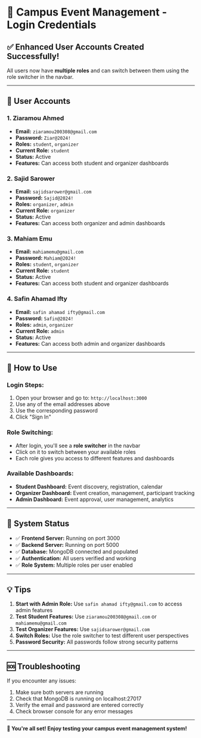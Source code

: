 # 🔐 Campus Event Management - Login Credentials

## ✅ **Enhanced User Accounts Created Successfully!**

All users now have **multiple roles** and can switch between them using the role switcher in the navbar.

---

## 👥 **User Accounts**

### 1. **Ziaramou Ahmed**
- **Email:** `ziaramou200308@gmail.com`
- **Password:** `Ziar@2024!`
- **Roles:** `student`, `organizer`
- **Current Role:** `student`
- **Status:** Active
- **Features:** Can access both student and organizer dashboards

### 2. **Sajid Sarower**
- **Email:** `sajidsarower@gmail.com`
- **Password:** `Sajid@2024!`
- **Roles:** `organizer`, `admin`
- **Current Role:** `organizer`
- **Status:** Active
- **Features:** Can access both organizer and admin dashboards

### 3. **Mahiam Emu**
- **Email:** `mahiamemu@gmail.com`
- **Password:** `Mahiam@2024!`
- **Roles:** `student`, `organizer`
- **Current Role:** `student`
- **Status:** Active
- **Features:** Can access both student and organizer dashboards

### 4. **Safin Ahamad Ifty**
- **Email:** `safin ahamad ifty@gmail.com`
- **Password:** `Safin@2024!`
- **Roles:** `admin`, `organizer`
- **Current Role:** `admin`
- **Status:** Active
- **Features:** Can access both admin and organizer dashboards

---

## 🚀 **How to Use**

### **Login Steps:**
1. Open your browser and go to: `http://localhost:3000`
2. Use any of the email addresses above
3. Use the corresponding password
4. Click "Sign In"

### **Role Switching:**
- After login, you'll see a **role switcher** in the navbar
- Click on it to switch between your available roles
- Each role gives you access to different features and dashboards

### **Available Dashboards:**
- **Student Dashboard:** Event discovery, registration, calendar
- **Organizer Dashboard:** Event creation, management, participant tracking
- **Admin Dashboard:** Event approval, user management, analytics

---

## 🔧 **System Status**

- ✅ **Frontend Server:** Running on port 3000
- ✅ **Backend Server:** Running on port 5000
- ✅ **Database:** MongoDB connected and populated
- ✅ **Authentication:** All users verified and working
- ✅ **Role System:** Multiple roles per user enabled

---

## 💡 **Tips**

1. **Start with Admin Role:** Use `safin ahamad ifty@gmail.com` to access admin features
2. **Test Student Features:** Use `ziaramou200308@gmail.com` or `mahiamemu@gmail.com`
3. **Test Organizer Features:** Use `sajidsarower@gmail.com`
4. **Switch Roles:** Use the role switcher to test different user perspectives
5. **Password Security:** All passwords follow strong security patterns

---

## 🆘 **Troubleshooting**

If you encounter any issues:
1. Make sure both servers are running
2. Check that MongoDB is running on localhost:27017
3. Verify the email and password are entered correctly
4. Check browser console for any error messages

---

**🎉 You're all set! Enjoy testing your campus event management system!**



